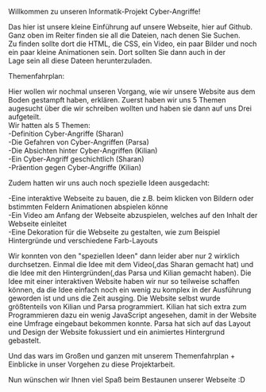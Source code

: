 Willkommen zu unseren Informatik-Projekt Cyber-Angriffe!

Das hier ist unsere kleine Einführung auf unsere Webseite, hier auf Github. Ganz oben im Reiter finden sie all die Dateien, nach denen Sie Suchen.<br>
Zu finden sollte dort die HTML, die CSS, ein Video, ein paar Bilder und noch ein paar kleine Animationen sein. Dort sollten Sie dann auch in der <br>
Lage sein all diese Dateen herunterzuladen.<br>

Themenfahrplan:

Hier wollen wir nochmal unseren Vorgang, wie wir unsere Website aus dem Boden gestampft haben, erklären. Zuerst haben wir uns 5 Themen<br>
augesucht über die wir schreiben wollten und haben sie dann auf uns Drei aufgeteilt.<br>
Wir hatten als 5 Themen:<br>
-Definition Cyber-Angriffe (Sharan)<br>
-Die Gefahren von Cyber-Angriffen (Parsa)<br>
-Die Absichten hinter Cyber-Angriffen (Kilian)<br>
-Ein Cyber-Angriff geschichtlich (Sharan)<br>
-Präention gegen Cyber-Angriffe (Kilian)<br>

Zudem hatten wir uns auch noch spezielle Ideen ausgedacht:

-Eine interaktive Webseite zu bauen, die z.B. beim klicken von Bildern oder bstimmten Feldern Animationen abspielen könne<br>
-Ein Video am Anfang der Webseite abzuspielen, welches auf den Inhalt der Webseite einleitet<br>
-Eine Dekoration für die Webseite zu gestalten, wie zum Beispiel Hintergründe und verschiedene Farb-Layouts<br>

Wir konnten von den "speziellen Ideen" dann leider aber nur 2 wirklich durchsetzen. Einmal die Idee mit dem Video(,das Sharan gemacht hat) und
die Idee mit den Hintergründen(,das Parsa und Kilian gemacht haben). Die Idee mit einer interaktiven Website haben wir nur so teilweise
schaffen können, da die Idee einfach noch ein wenig zu komplex in der Ausführung geworden ist und uns die Zeit ausging.
Die Website selbst wurde größtenteils von Kilian und Parsa programmiert. Kilian hat sich extra zum Programmieren dazu ein wenig JavaScript
angesehen, damit in der Website eine Umfrage eingebaut bekommen konnte. Parsa hat sich auf das Layout und Design der Website fokussiert und ein
animiertes Hintergrund gebastelt.

Und das wars im Großen und ganzen mit unserem Themenfahrplan + Einblicke in unser Vorgehen zu diese Projektarbeit.


Nun wünschen wir Ihnen viel Spaß beim Bestaunen unserer Webseite :D
